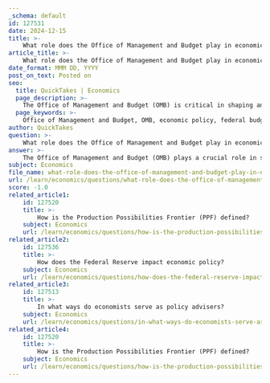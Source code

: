 ```yaml
---
_schema: default
id: 127531
date: 2024-12-15
title: >-
    What role does the Office of Management and Budget play in economic policy?
article_title: >-
    What role does the Office of Management and Budget play in economic policy?
date_format: MMM DD, YYYY
post_on_text: Posted on
seo:
  title: QuickTakes | Economics
  page_description: >-
    The Office of Management and Budget (OMB) is critical in shaping and executing economic policy in the U.S. through budget development, agency oversight, and inter-agency coordination, influencing the President's economic agenda.
  page_keywords: >-
    Office of Management and Budget, OMB, economic policy, federal budget, Executive Office of the President, budget proposal, economic assumptions, agency oversight, policy compliance, inter-agency coordination
author: QuickTakes
question: >-
    What role does the Office of Management and Budget play in economic policy?
answer: >-
    The Office of Management and Budget (OMB) plays a crucial role in shaping and implementing economic policy in the United States. As a key component of the Executive Office of the President (EOP), OMB assists the President in the development and execution of policies and programs, particularly through its budgetary responsibilities.\n\nOne of OMB's most prominent functions is to produce the President's annual budget proposal, which is submitted to Congress. This process involves collaboration with various entities, including the President's Council of Economic Advisers (CEA) and the Department of the Treasury. The OMB's Economic Policy Office works closely with these organizations to develop economic assumptions that underpin the budget, ensuring that agency budget requests align with the President's policy agenda and goals.\n\nIn addition to budget development, OMB reviews agency programs, policies, and procedures to ensure compliance with the President's directives. This oversight extends to examining draft bills, congressional testimony, and correspondence from agencies, thereby influencing the final shape of the President's budget and the implementation of economic policies across the executive branch.\n\nFurthermore, OMB assists Resource Management Offices (RMOs) with budget estimates, policy proposals, and data analytics, which are essential for informed decision-making in economic policy. By coordinating inter-agency policy initiatives and ensuring that budgetary requests reflect the President's vision, OMB wields significant influence over economic policy formulation and execution.\n\nIn summary, the OMB's role in economic policy is multifaceted, encompassing budget development, policy compliance, and inter-agency coordination, all aimed at fulfilling the President's economic objectives.
subject: Economics
file_name: what-role-does-the-office-of-management-and-budget-play-in-economic-policy.md
url: /learn/economics/questions/what-role-does-the-office-of-management-and-budget-play-in-economic-policy
score: -1.0
related_article1:
    id: 127520
    title: >-
        How is the Production Possibilities Frontier (PPF) defined?
    subject: Economics
    url: /learn/economics/questions/how-is-the-production-possibilities-frontier-ppf-defined
related_article2:
    id: 127536
    title: >-
        How does the Federal Reserve impact economic policy?
    subject: Economics
    url: /learn/economics/questions/how-does-the-federal-reserve-impact-economic-policy
related_article3:
    id: 127513
    title: >-
        In what ways do economists serve as policy advisers?
    subject: Economics
    url: /learn/economics/questions/in-what-ways-do-economists-serve-as-policy-advisers
related_article4:
    id: 127520
    title: >-
        How is the Production Possibilities Frontier (PPF) defined?
    subject: Economics
    url: /learn/economics/questions/how-is-the-production-possibilities-frontier-ppf-defined
---
```


&nbsp;